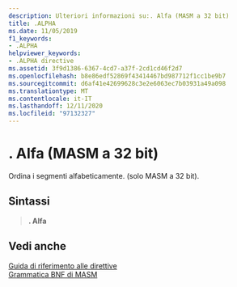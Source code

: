 ```yaml
---
description: Ulteriori informazioni su:. Alfa (MASM a 32 bit)
title: .ALPHA
ms.date: 11/05/2019
f1_keywords:
- .ALPHA
helpviewer_keywords:
- .ALPHA directive
ms.assetid: 3f9d1386-6367-4cd7-a37f-2cd1cd46f2d7
ms.openlocfilehash: b8e86edf52869f43414467bd987712f1cc1be9b7
ms.sourcegitcommit: d6af41e42699628c3e2e6063ec7b03931a49a098
ms.translationtype: MT
ms.contentlocale: it-IT
ms.lasthandoff: 12/11/2020
ms.locfileid: "97132327"
---
```

# <a name="alpha-32-bit-masm"></a>. Alfa (MASM a 32 bit)

Ordina i segmenti alfabeticamente. (solo MASM a 32 bit).

## <a name="syntax"></a>Sintassi

> **. Alfa**

## <a name="see-also"></a>Vedi anche

[Guida di riferimento alle direttive](directives-reference.md)\
[Grammatica BNF di MASM](masm-bnf-grammar.md)
